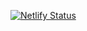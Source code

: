 [![Netlify Status](https://api.netlify.com/api/v1/badges/219f6467-975d-490a-aaa7-99285de18893/deploy-status)](https://app.netlify.com/sites/fireserver/deploys)
